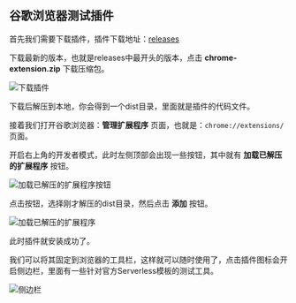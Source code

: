 ## 谷歌浏览器测试插件

首先我们需要下载插件，插件下载地址：[releases](https://github.com/datastone-spirit/serverless-template/releases)

下载最新的版本，也就是releases中最开头的版本，点击 **chrome-extension.zip** 下载压缩包。

![下载插件](../docs/images/谷歌浏览器测试插件01.png)

下载后解压到本地，你会得到一个dist目录，里面就是插件的代码文件。

接着我们打开谷歌浏览器：**管理扩展程序** 页面，也就是：`chrome://extensions/` 页面。

开启右上角的开发者模式，此时左侧顶部会出现一些按钮，其中就有 **加载已解压的扩展程序** 按钮。

![加载已解压的扩展程序按钮](../docs/images/谷歌浏览器测试插件02.png)

点击按钮，选择刚才解压的dist目录，然后点击 **添加** 按钮。

![加载已解压的扩展程序](../docs/images/谷歌浏览器测试插件03.png)

此时插件就安装成功了。

我们可以将其固定到浏览器的工具栏，这样就可以随时使用了，点击插件图标会开启侧边栏，里面有一些针对官方Serverless模板的测试工具。

![侧边栏](../docs/images/谷歌浏览器测试插件04.png)
